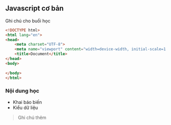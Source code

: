## Javascript cơ bản

Ghi chú cho buổi học

```html
<!DOCTYPE html>
<html lang="en">
<head>
    <meta charset="UTF-8">
    <meta name="viewport" content="width=device-width, initial-scale=1.0">
    <title>Document</title>
</head>
<body>
    
</body>
</html>
```

### Nội dung học

- Khai báo biến
- Kiểu dữ liệu

> Ghi chú thêm
